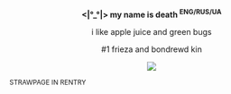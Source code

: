 
__<p align="center"><|°_°|> my name is death <sup>ENG/RUS/UA</sup></p>__

<p align="center">i like apple juice and green bugs</p>

<p align="center">#1 frieza and bondrewd kin</p>

<p align="center">
  <img src="https://github.com/user-attachments/assets/4a2f7e20-31fd-4fe2-bf4d-5b0e4dc93a05">
</p>
<sup>STRAWPAGE IN RENTRY</sup>

